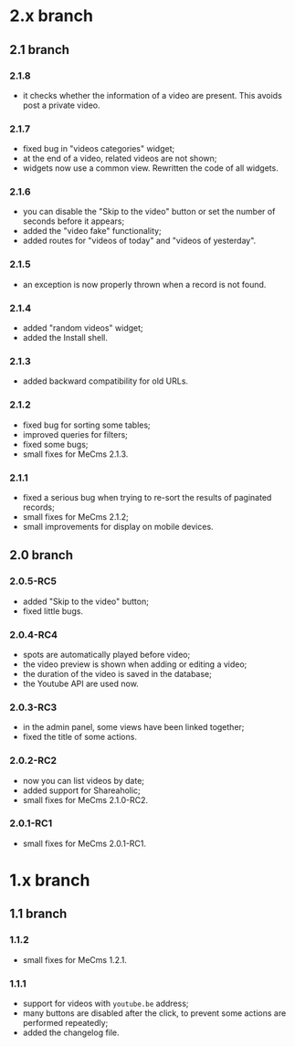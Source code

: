 # 2.x branch
## 2.1 branch
### 2.1.8
* it checks whether the information of a video are present. This avoids post a private video.

### 2.1.7
* fixed bug in "videos categories" widget;
* at the end of a video, related videos are not shown;
* widgets now use a common view. Rewritten the code of all widgets.

### 2.1.6
* you can disable the "Skip to the video" button or set the number of seconds before it appears;
* added the "video fake" functionality;
* added routes for "videos of today" and "videos of yesterday".

### 2.1.5
* an exception is now properly thrown when a record is not found.

### 2.1.4
* added "random videos" widget;
* added the Install shell.

### 2.1.3
* added backward compatibility for old URLs.

### 2.1.2
* fixed bug for sorting some tables;
* improved queries for filters;
* fixed some bugs;
* small fixes for MeCms 2.1.3.

### 2.1.1
* fixed a serious bug when trying to re-sort the results of paginated records;
* small fixes for MeCms 2.1.2;
* small improvements for display on mobile devices.

## 2.0 branch
### 2.0.5-RC5
* added "Skip to the video" button;
* fixed little bugs.

### 2.0.4-RC4
* spots are automatically played before video;
* the video preview is shown when adding or editing a video;
* the duration of the video is saved in the database;
* the Youtube API are used now.

### 2.0.3-RC3
* in the admin panel, some views have been linked together;
* fixed the title of some actions.

### 2.0.2-RC2
* now you can list videos by date;
* added support for Shareaholic;
* small fixes for MeCms 2.1.0-RC2.

### 2.0.1-RC1
* small fixes for MeCms 2.0.1-RC1.

# 1.x branch
## 1.1 branch
### 1.1.2
* small fixes for MeCms 1.2.1.

### 1.1.1
* support for videos with `youtube.be` address;
* many buttons are disabled after the click, to prevent some actions are performed repeatedly;
* added the changelog file.